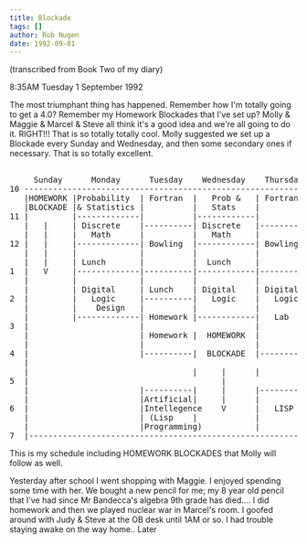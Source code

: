 ```yaml
---
title: Blockade
tags: []
author: Rob Nugen
date: 1992-09-01
---
```


<p class=note>(transcribed from Book Two of my diary)

<p class=date>8:35AM Tuesday 1 September 1992</p>

<p>The most triumphant thing has happened.  Remember how I'm totally
going to get a 4.0?  Remember my Homework Blockades that I've set up?
Molly & Maggie & Marcel & Steve all think it's a good idea and we're
all going to do it.  RIGHT!!!  That is so totally totally cool.  Molly
suggested we set up a Blockade every Sunday and Wednesday, and then
some secondary ones if necessary.  That is so totally excellent.</p>

<pre>

     Sunday      Monday      Tuesday    Wednesday    Thursday    Friday     Saturday
10 -----------------------------------------------------------------------------------
   |HOMEWORK |Probability  | Fortran  |   Prob &   | Fortran   |   Prob & |          |
   |BLOCKADE |& Statistics |          |   Stats    |           |   Stats  | Homework |
11 |         |-------------|          |------------|           |----------|          |
   |   |     | Discrete    |----------| Discrete   |-----------| Discrete |          |
   |   |     |   Math      |          |   Math     |           |   Math   | Homework |
12 |   |     |-------------| Bowling  |------------| Bowling   |----------|          |
   |   |     |             |          |            |           | Lunch    |          |
   |   |     | Lunch       |          |  Lunch     |           |----------| Homework |
1  |   V     |-------------|----------|------------|-----------|          |          |
   |         |             |          |            |           | Homework |          |
   |         | Digital     | Lunch    | Digital    | Digital   |          |          |
2  |         |   Logic     |----------|   Logic    |   Logic   | Homework |          |
   |         |    Design   |          |            |           |          |          |
   |         |-------------| Homework |------------|   Lab     |          |          |
3  |                       |                       |           |----------|          |
   |                       | Homework |  HOMEWORK  |           |                     |
   |                       |                       |           |                     |
4  |                       |----------|  BLOCKADE  |-----------|                     |
   |                                                                                 |
   |                                  |     |      |                                 |
5  |                                        |                                        |
   |                       |----------|     |      |-----------|                     |
   |                       |Artificial|     |      |           |                     |
6  |                       |Intellegence    V      |   LISP    |                     |
   |                       | (Lisp    |            |           |                     |
   |                       |Programming)           |           |                     |
7  |----------------------------------------------------------------------------------
</pre>

<p>This is my schedule including HOMEWORK BLOCKADES that Molly will
follow as well.</p>

<p>Yesterday after school I went shopping with Maggie.  I enjoyed
spending some time with her.  We bought a new pencil for me; my 8 year
old pencil that I've had since Mr Bandecca's algebra 9th grade has
died....  I did homework and then we played nuclear war in Marcel's
room.  I goofed around with Judy & Steve at the OB desk until 1AM or
so.  I had trouble staying awake on the way home..  Later</p>






